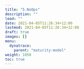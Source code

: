 ```yaml
---
title: "5.NoOps"
description: ""
lead: ""
date: 2021-04-05T11:26:34+12:00
lastmod: 2021-04-05T11:26:34+12:00
draft: true
images: []
menu: 
  dynatrace:
    parent: "maturity-model"
weight: 1050
toc: true
---
```

